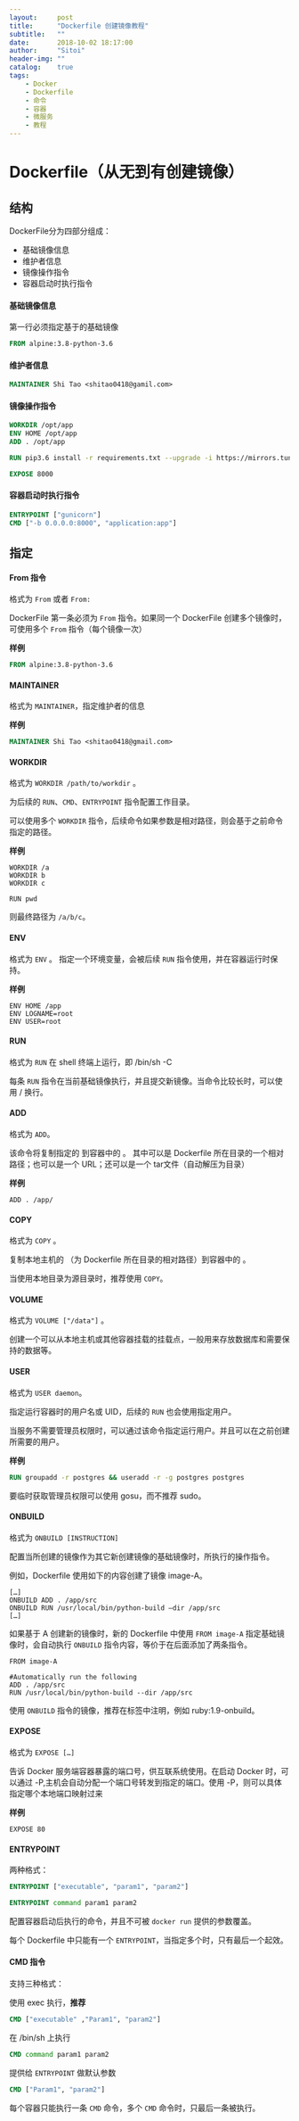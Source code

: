 ```yaml
---
layout:     post
title:      "Dockerfile 创建镜像教程"
subtitle:   ""
date:       2018-10-02 18:17:00
author:     "Sitoi"
header-img: ""
catalog:    true
tags:
    - Docker
    - Dockerfile
    - 命令
    - 容器
    - 微服务
    - 教程
---
```



# Dockerfile（从无到有创建镜像）

## 结构

DockerFile分为四部分组成：

- 基础镜像信息
- 维护者信息
- 镜像操作指令
- 容器启动时执行指令

#### 基础镜像信息

第一行必须指定基于的基础镜像

```Dockerfile
FROM alpine:3.8-python-3.6
```

#### 维护者信息

```Dockerfile
MAINTAINER Shi Tao <shitao0418@gamil.com>
```

#### 镜像操作指令

```Dockerfile
WORKDIR /opt/app
ENV HOME /opt/app
ADD . /opt/app

RUN pip3.6 install -r requirements.txt --upgrade -i https://mirrors.tuna.tsinghua.edu.cn/pypi/web/simple

EXPOSE 8000
```


#### 容器启动时执行指令

```Dockerfile
ENTRYPOINT ["gunicorn"]
CMD ["-b 0.0.0.0:8000", "application:app"]
```



## 指定

#### From 指令

格式为 `From` 或者 `From:`

DockerFile 第一条必须为 `From` 指令。如果同一个 DockerFile 创建多个镜像时，可使用多个 `From` 指令（每个镜像一次）

**样例**

```Dockerfile
FROM alpine:3.8-python-3.6
```

#### MAINTAINER

格式为 `MAINTAINER`，指定维护者的信息

**样例**

```Dockerfile
MAINTAINER Shi Tao <shitao0418@gmail.com>
```


#### WORKDIR

格式为 `WORKDIR /path/to/workdir` 。

为后续的 `RUN`、`CMD`、`ENTRYPOINT` 指令配置工作目录。

可以使用多个 `WORKDIR` 指令，后续命令如果参数是相对路径，则会基于之前命令指定的路径。

**样例**

```
WORKDIR /a
WORKDIR b
WORKDIR c
```

`RUN pwd`

则最终路径为 `/a/b/c`。

#### ENV

格式为 `ENV` 。 指定一个环境变量，会被后续 `RUN` 指令使用，并在容器运行时保持。

**样例**

```
ENV HOME /app
ENV LOGNAME=root
ENV USER=root
```

#### RUN

格式为 `RUN` 在 shell 终端上运行，即 /bin/sh -C

每条 `RUN` 指令在当前基础镜像执行，并且提交新镜像。当命令比较长时，可以使用 / 换行。

#### ADD

格式为 `ADD`。

该命令将复制指定的 到容器中的 。 其中可以是 Dockerfile 所在目录的一个相对路径；也可以是一个 URL；还可以是一个 tar文件（自动解压为目录）

**样例**

```
ADD . /app/
```

#### COPY

格式为 `COPY` 。

复制本地主机的 （为 Dockerfile 所在目录的相对路径）到容器中的 。

当使用本地目录为源目录时，推荐使用 `COPY`。

#### VOLUME

格式为 `VOLUME ["/data"]` 。

创建一个可以从本地主机或其他容器挂载的挂载点，一般用来存放数据库和需要保持的数据等。

#### USER

格式为 `USER daemon`。

指定运行容器时的用户名或 UID，后续的 `RUN` 也会使用指定用户。

当服务不需要管理员权限时，可以通过该命令指定运行用户。并且可以在之前创建所需要的用户。

**样例**

```Dockerfile
RUN groupadd -r postgres && useradd -r -g postgres postgres
```

要临时获取管理员权限可以使用 gosu，而不推荐 sudo。

#### ONBUILD

格式为 `ONBUILD [INSTRUCTION]`

配置当所创建的镜像作为其它新创建镜像的基础镜像时，所执行的操作指令。

例如，Dockerfile 使用如下的内容创建了镜像 image-A。

```
[…]
ONBUILD ADD . /app/src
ONBUILD RUN /usr/local/bin/python-build –dir /app/src
[…]
```

如果基于 A 创建新的镜像时，新的 Dockerfile 中使用 `FROM image-A` 指定基础镜像时，会自动执行 `ONBUILD` 指令内容，等价于在后面添加了两条指令。

```
FROM image-A

#Automatically run the following
ADD . /app/src
RUN /usr/local/bin/python-build --dir /app/src
```

使用 `ONBUILD` 指令的镜像，推荐在标签中注明，例如 ruby:1.9-onbuild。

#### EXPOSE

格式为 `EXPOSE […]`

告诉 Docker 服务端容器暴露的端口号，供互联系统使用。在启动 Docker 时，可以通过 -P,主机会自动分配一个端口号转发到指定的端口。使用 -P，则可以具体指定哪个本地端口映射过来

**样例**

`EXPOSE 80`

#### ENTRYPOINT

两种格式：

```Dockerfile
ENTRYPOINT ["executable", "param1", "param2"]
```

```Dockerfile
ENTRYPOINT command param1 param2
```

配置容器启动后执行的命令，并且不可被 `docker run` 提供的参数覆盖。

每个 Dockerfile 中只能有一个 `ENTRYPOINT`，当指定多个时，只有最后一个起效。

#### CMD 指令

支持三种格式：

使用 exec 执行，**推荐**

```dockerfile
CMD ["executable" ,"Param1", "param2"]
```

在 /bin/sh 上执行

```dockerfile
CMD command param1 param2
```

提供给 `ENTRYPOINT` 做默认参数

```dockerfile
CMD ["Param1", "param2"]
```

每个容器只能执行一条 `CMD` 命令，多个 `CMD` 命令时，只最后一条被执行。
